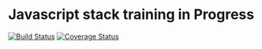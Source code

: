# Javascript stack training in Progress

[![Build Status](https://img.shields.io/circleci/project/github/talarKoudoussian/learn-js-stack-part09/part09.svg?style=flat-square)](https://circleci.com/gh/talarKoudoussian/learn-js-stack-part09/tree/part09) [![Coverage Status](https://img.shields.io/codecov/c/github/talarKoudoussian/learn-js-stack-part09/part09.svg?style=flat-square)](https://codecov.io/gh/talarKoudoussian/learn-js-stack-part09)
